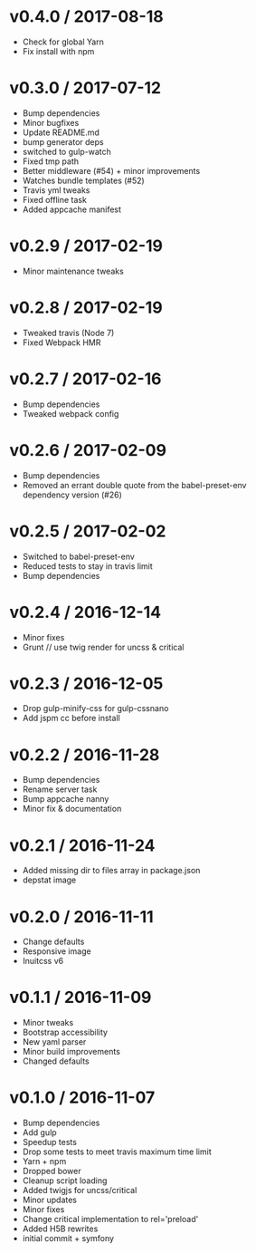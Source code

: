 
v0.4.0 / 2017-08-18
==================

  * Check for global Yarn
  * Fix install with npm

v0.3.0 / 2017-07-12
===================

  * Bump dependencies
  * Minor bugfixes
  * Update README.md
  * bump generator deps
  * switched to gulp-watch
  * Fixed tmp path
  * Better middleware (#54) + minor improvements
  * Watches bundle templates (#52)
  * Travis yml tweaks
  * Fixed offline task
  * Added appcache manifest

v0.2.9 / 2017-02-19
===================

  * Minor maintenance tweaks

v0.2.8 / 2017-02-19
===================

  * Tweaked travis (Node 7)
  * Fixed Webpack HMR

v0.2.7 / 2017-02-16
===================

  * Bump dependencies
  * Tweaked webpack config

v0.2.6 / 2017-02-09
===================

  * Bump dependencies
  * Removed an errant double quote from the babel-preset-env dependency version (#26)

v0.2.5 / 2017-02-02
===================

  * Switched to babel-preset-env
  * Reduced tests to stay in travis limit
  * Bump dependencies

v0.2.4 / 2016-12-14
===================

  * Minor fixes
  * Grunt // use twig render for uncss & critical

v0.2.3 / 2016-12-05
===================

  * Drop gulp-minify-css for gulp-cssnano
  * Add jspm cc before install

v0.2.2 / 2016-11-28
===================

  * Bump dependencies
  * Rename server task
  * Bump appcache nanny
  * Minor fix & documentation

v0.2.1 / 2016-11-24
===================

  * Added missing dir to files array in package.json
  * depstat image

v0.2.0 / 2016-11-11
===================

  * Change defaults
  * Responsive image
  * Inuitcss v6

v0.1.1 / 2016-11-09
===================

  * Minor tweaks
  * Bootstrap accessibility
  * New yaml parser
  * Minor build improvements
  * Changed defaults

v0.1.0 / 2016-11-07
===================

  * Bump dependencies
  * Add gulp
  * Speedup tests
  * Drop some tests to meet travis maximum time limit
  * Yarn + npm
  * Dropped bower
  * Cleanup script loading
  * Added twigjs for uncss/critical
  * Minor updates
  * Minor fixes
  * Change critical implementation to rel='preload'
  * Added H5B rewrites
  * initial commit + symfony
